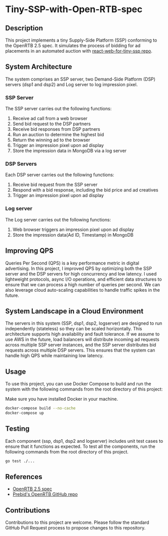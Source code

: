 # Tiny-SSP-with-Open-RTB-spec

## Description
This project implements a tiny Supply-Side Platform (SSP) conforming to the OpenRTB 2.5 spec. It simulates the process of bidding for ad placements in an automated auction with [react-web-for-tiny-ssp repo](https://github.com/Samuel3Shin/react-web-for-tiny-ssp).

## System Architecture
The system comprises an SSP server, two Demand-Side Platform (DSP) servers (dsp1 and dsp2) and Log server to log impression pixel. 

### SSP Server
The SSP server carries out the following functions:

1. Receive ad call from a web browser
2. Send bid request to the DSP partners
3. Receive bid responses from DSP partners
4. Run an auction to determine the highest bid
5. Return the winning ad to the browser
6. Trigger an impression pixel upon ad display
7. Store the impression data in MongoDB via a log server

### DSP Servers
Each DSP server carries out the following functions:

1. Receive bid request from the SSP server
2. Respond with a bid response, including the bid price and ad creatives
3. Trigger an impression pixel upon ad display

### Log server
The Log server carries out the following functions:

1. Web browser triggers an impression pixel upon ad display
2. Store the impression data(Ad ID, Timestamp) in MongoDB

## Improving QPS
Queries Per Second (QPS) is a key performance metric in digital advertising. In this project, I improved QPS by optimizing both the SSP server and the DSP servers for high concurrency and low latency. I used lightweight protocols, async I/O operations, and efficient data structures to ensure that we can process a high number of queries per second. We can also leverage cloud auto-scaling capabilities to handle traffic spikes in the future.

## System Landscape in a Cloud Environment
The servers in this system (SSP, dsp1, dsp2, logserver) are designed to run independently (stateless) so they can be scaled horizontally. This architecture supports high availability and fault tolerance. If we assume to use AWS in the future, load balancers will distribute incoming ad requests across multiple SSP server instances, and the SSP server distributes bid requests across multiple DSP servers. This ensures that the system can handle high QPS while maintaining low latency.

## Usage
To use this project, you can use Docker Compose to build and run the system with the following commands from the root directory of this project:

Make sure you have installed Docker in your machine.

```bash
docker-compose build --no-cache
docker-compose up
```

## Testing
Each component (ssp, dsp1, dsp2 and logserver) includes unit test cases to ensure that it functions as expected. To test all the components, run the following commands from the root directory of this project.
```bash
go test ./...
```

## References
- [OpenRTB 2.5 spec](https://www.iab.com/wp-content/uploads/2016/03/OpenRTB-API-Specification-Version-2-5-FINAL.pdf)
- [Prebid's OpenRTB GitHub repo](https://github.com/prebid/openrtb)

## Contributions
Contributions to this project are welcome. Please follow the standard GitHub Pull Request process to propose changes to this repository.
